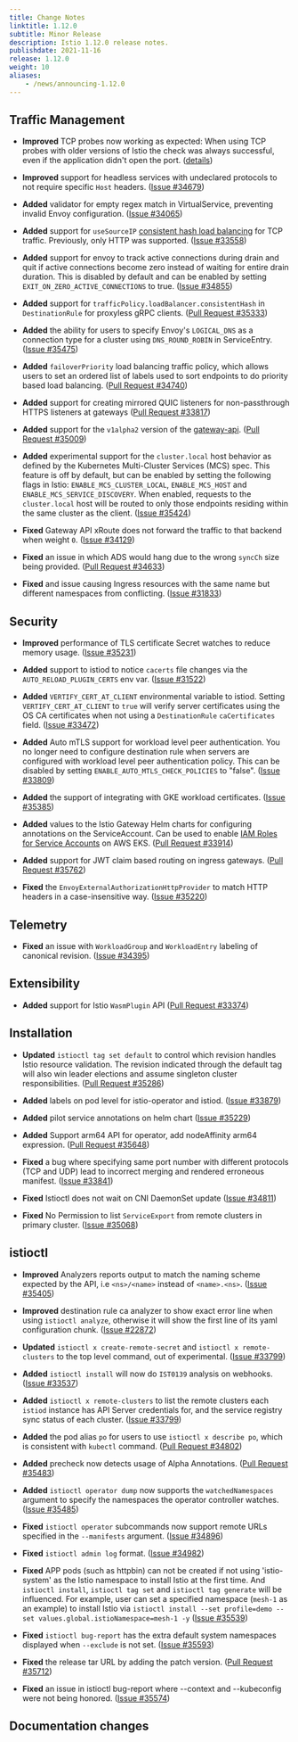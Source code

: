 ```yaml
---
title: Change Notes
linktitle: 1.12.0
subtitle: Minor Release
description: Istio 1.12.0 release notes.
publishdate: 2021-11-16
release: 1.12.0
weight: 10
aliases:
    - /news/announcing-1.12.0
---
```


## Traffic Management

- **Improved** TCP probes now working as expected: When using TCP probes with older versions of Istio the check was always successful, even if the application didn't open the port.
  ([details](/news/releases/1.12.x/announcing-1.12/upgrade-notes/#tcp-probes-now-working-as-expected))

- **Improved** support for headless services with undeclared protocols to not require specific `Host` headers.
  ([Issue #34679](https://github.com/istio/istio/issues/34679))

- **Added** validator for empty regex match in VirtualService, preventing invalid Envoy configuration.
  ([Issue #34065](https://github.com/istio/istio/issues/34065))

- **Added** support for `useSourceIP` [consistent hash load balancing](/docs/reference/config/networking/destination-rule/#LoadBalancerSettings-ConsistentHashLB) for TCP traffic. Previously, only HTTP was supported.
  ([Issue #33558](https://github.com/istio/istio/issues/33558))

- **Added** support for envoy to track active connections during drain and quit if active connections become zero instead of waiting for entire drain duration. This is disabled by default and can be enabled by setting `EXIT_ON_ZERO_ACTIVE_CONNECTIONS` to true.
  ([Issue #34855](https://github.com/istio/istio/issues/34855))

- **Added** support for `trafficPolicy.loadBalancer.consistentHash` in `DestinationRule` for proxyless gRPC clients.
  ([Pull Request #35333](https://github.com/istio/istio/pull/35333))

- **Added** the ability for users to specify Envoy's `LOGICAL_DNS` as a connection type for a cluster using `DNS_ROUND_ROBIN` in ServiceEntry.
  ([Issue #35475](https://github.com/istio/istio/issues/35475))

- **Added** `failoverPriority` load balancing traffic policy, which allows users to set an ordered list of labels used to sort endpoints to do priority based load balancing.
  ([Pull Request #34740](https://github.com/istio/istio/pull/34740))

- **Added** support for creating mirrored QUIC listeners for non-passthrough HTTPS listeners at gateways
  ([Pull Request #33817](https://github.com/istio/istio/pull/33817))

- **Added** support for the `v1alpha2` version of the [gateway-api](https://gateway-api.org/).
  ([Pull Request #35009](https://github.com/istio/istio/pull/35009))

- **Added** experimental support for the `cluster.local` host behavior as defined by the Kubernetes Multi-Cluster Services (MCS) spec. This feature is off by default, but can be enabled by setting the following flags in Istio: `ENABLE_MCS_CLUSTER_LOCAL`, `ENABLE_MCS_HOST` and `ENABLE_MCS_SERVICE_DISCOVERY`. When enabled, requests to the `cluster.local` host will be routed to only those endpoints residing within the same cluster as the client.
  ([Issue #35424](https://github.com/istio/istio/issues/35424))

- **Fixed** Gateway API xRoute does not forward the traffic to that backend when weight `0`.
  ([Issue #34129](https://github.com/istio/istio/issues/34129))

- **Fixed** an issue in which ADS would hang due to the wrong `syncCh` size being provided.
  ([Pull Request #34633](https://github.com/istio/istio/pull/34633))

- **Fixed** and issue causing Ingress resources with the same name but different namespaces from conflicting.
  ([Issue #31833](https://github.com/istio/istio/issues/31833))

## Security

- **Improved** performance of TLS certificate Secret watches to reduce memory usage.
  ([Issue #35231](https://github.com/istio/istio/issues/35231))

- **Added** support to istiod to notice `cacerts` file changes via the `AUTO_RELOAD_PLUGIN_CERTS` env var.
  ([Issue #31522](https://github.com/istio/istio/issues/31522))

- **Added** `VERTIFY_CERT_AT_CLIENT` environmental variable to istiod. Setting `VERTIFY_CERT_AT_CLIENT` to `true` will verify server certificates using the OS CA certificates when not using a `DestinationRule` `caCertificates` field.
  ([Issue #33472](https://github.com/istio/istio/issues/33472))

- **Added** Auto mTLS support for workload level peer authentication. You no longer need to configure destination rule when servers are configured with workload level peer authentication policy. This can be disabled by setting `ENABLE_AUTO_MTLS_CHECK_POLICIES` to "false".
  ([Issue #33809](https://github.com/istio/istio/issues/33809))

- **Added** the support of integrating with GKE workload certificates.
  ([Issue #35385](https://github.com/istio/istio/issues/35385))

- **Added** values to the Istio Gateway Helm charts for configuring annotations on the ServiceAccount.  Can be used to enable [IAM Roles for Service Accounts](https://docs.aws.amazon.com/eks/latest/userguide/iam-roles-for-service-accounts.html) on AWS EKS.
  ([Pull Request #33914](https://github.com/istio/istio/pull/33914))

- **Added** support for JWT claim based routing on ingress gateways.
  ([Pull Request #35762](https://github.com/istio/istio/pull/35762))

- **Fixed** the `EnvoyExternalAuthorizationHttpProvider` to match HTTP headers in a case-insensitive way.
  ([Issue #35220](https://github.com/istio/istio/issues/35220))

## Telemetry

- **Fixed** an issue with `WorkloadGroup` and `WorkloadEntry` labeling of canonical revision.
  ([Issue #34395](https://github.com/istio/istio/issues/34395))

## Extensibility

- **Added** support for Istio `WasmPlugin` API
  ([Pull Request #33374](https://github.com/istio/istio/pull/33374))

## Installation

- **Updated** `istioctl tag set default` to control which revision handles Istio resource validation. The revision indicated
through the default tag will also win leader elections and assume singleton cluster responsibilities.
  ([Pull Request #35286](https://github.com/istio/istio/pull/35286))

- **Added** labels on pod level for istio-operator and istiod.
  ([Issue #33879](https://github.com/istio/istio/issues/33879))

- **Added** pilot service annotations on helm chart
  ([Issue #35229](https://github.com/istio/istio/issues/35229))

- **Added** Support arm64 API for operator, add nodeAffinity arm64 expression.
  ([Pull Request #35648](https://github.com/istio/istio/pull/35648))

- **Fixed** a bug where specifying same port number with different protocols (TCP and UDP)
lead to incorrect merging and rendered erroneous manifest.
  ([Issue #33841](https://github.com/istio/istio/issues/33841))

- **Fixed** Istioctl does not wait on CNI DaemonSet update
  ([Issue #34811](https://github.com/istio/istio/issues/34811))

- **Fixed** No Permission to list `ServiceExport` from remote clusters in primary cluster.
  ([Issue #35068](https://github.com/istio/istio/issues/35068))

## istioctl

- **Improved** Analyzers reports output to match the naming scheme expected by the API, i.e `<ns>/<name>` instead of `<name>.<ns>`.
  ([Issue #35405](https://github.com/istio/istio/issues/35405))

- **Improved** destination rule ca analyzer to show exact error line when using `istioctl analyze`,
otherwise it will show the first line of its yaml configuration chunk.
  ([Issue #22872](https://github.com/istio/istio/issues/22872))

- **Updated** `istioctl x create-remote-secret` and `istioctl x remote-clusters` to the top level command, out of
experimental.
  ([Issue #33799](https://github.com/istio/istio/issues/33799))

- **Added** `istioctl install` will now do `IST0139` analysis on webhooks.
  ([Issue #33537](https://github.com/istio/istio/issues/33537))

- **Added** `istioctl x remote-clusters` to list the remote clusters each `istiod` instance has API Server credentials for,
and the service registry sync status of each cluster.
  ([Issue #33799](https://github.com/istio/istio/issues/33799))

- **Added** the pod alias `po` for users to use `istioctl x describe po`, which is consistent with `kubectl` command.
  ([Pull Request #34802](https://github.com/istio/istio/pull/34802))

- **Added** precheck now detects usage of Alpha Annotations.
  ([Pull Request #35483](https://github.com/istio/istio/pull/35483))

- **Added** `istioctl operator dump` now supports the `watchedNamespaces` argument to specify the namespaces the operator controller watches.
  ([Issue #35485](https://github.com/istio/istio/issues/35485))

- **Fixed** `istioctl operator` subcommands now support remote URLs specified in the `--manifests` argument.
  ([Issue #34896](https://github.com/istio/istio/issues/34896))

- **Fixed** `istioctl admin log` format.
  ([Issue #34982](https://github.com/istio/istio/issues/34982))

- **Fixed** APP pods (such as httpbin) can not be created if not using 'istio-system' as the Istio namespace to install Istio at the first time. And `istioctl install`, `istioctl tag set` and `istioctl tag generate` will be influenced. For example, user can set a specified namespace (`mesh-1` as an example) to install Istio via `istioctl install --set profile=demo --set values.global.istioNamespace=mesh-1 -y`
  ([Issue #35539](https://github.com/istio/istio/issues/35539))

- **Fixed** `istioctl bug-report` has the extra default system namespaces displayed when `--exclude` is not set.
  ([Issue #35593](https://github.com/istio/istio/issues/35593))

- **Fixed** the release tar URL by adding the patch version.
  ([Pull Request #35712](https://github.com/istio/istio/pull/35712))

- **Fixed** an issue in istioctl bug-report where --context and --kubeconfig were not being honored.
  ([Issue #35574](https://github.com/istio/istio/issues/35574))

## Documentation changes
